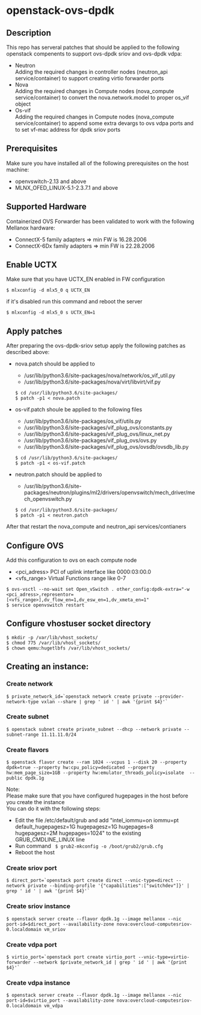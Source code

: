 # openstack-ovs-dpdk  

## Description  

This repo has serveral patches that should be applied to the following openstack compenents to support ovs-dpdk sriov and ovs-dpdk vdpa:  
- Neutron  
    Adding the required changes in controller nodes (neutron_api service/container) to support creating virtio forwarder ports  
- Nova  
    Adding the required changes in Compute nodes (nova_compute service/container) to convert the nova.network.model to proper os_vif object  
- Os-vif  
    Adding the required changes in Compute nodes (nova_compute service/container) to append some extra devargs to ovs vdpa ports and to set vf-mac address for dpdk sriov ports  

## Prerequisites
Make sure you have installed all of the following prerequisites on the host machine:
  - openvswitch-2.13 and above
  - MLNX_OFED_LINUX-5.1-2.3.7.1 and above


## Supported Hardware
Containerized OVS Forwarder has been validated to work with the following Mellanox hardware:
- ConnectX-5 family adapters => min FW is 16.28.2006
- ConnectX-6Dx family adapters => min FW is 22.28.2006

## Enable UCTX
Make sure that you have UCTX_EN enabled in FW configuration
  ```
  $ mlxconfig -d mlx5_0 q UCTX_EN
  ```
if it's disabled run this command and reboot the server
  ```
  $ mlxconfig -d mlx5_0 s UCTX_EN=1
  ```

## Apply patches  

After preparing the ovs-dpdk-sriov setup apply the following patches as described above:  

- nova.patch should be applied to  
    - /usr/lib/python3.6/site-packages/nova/network/os_vif_util.py  
    - /usr/lib/python3.6/site-packages/nova/virt/libvirt/vif.py
    ```  
    $ cd /usr/lib/python3.6/site-packages/  
    $ patch -p1 < nova.patch  
    ```  

- os-vif.patch shoule be applied to the following files  
    - /usr/lib/python3.6/site-packages/os_vif/utils.py  
    - /usr/lib/python3.6/site-packages/vif_plug_ovs/constants.py  
    - /usr/lib/python3.6/site-packages/vif_plug_ovs/linux_net.py  
    - /usr/lib/python3.6/site-packages/vif_plug_ovs/ovs.py  
    - /usr/lib/python3.6/site-packages/vif_plug_ovs/ovsdb/ovsdb_lib.py  
    ```  
    $ cd /usr/lib/python3.6/site-packages/  
    $ patch -p1 < os-vif.patch  
    ```  

- neutron.patch should be applied to  
    - /usr/lib/python3.6/site-packages/neutron/plugins/ml2/drivers/openvswitch/mech_driver/mech_openvswitch.py  
    ```  
    $ cd /usr/lib/python3.6/site-packages/  
    $ patch -p1 < neutron.patch  
    ```  
After that restart the nova_compute and neutron_api services/contianers  

## Configure OVS  

Add this configuration to ovs on each compute node  
- <pci_adress>	PCI of uplink interface like 0000:03:00.0  
- <vfs_range>	Virtual Functions range like 0-7  
```  
$ ovs-vsctl --no-wait set Open_vSwitch . other_config:dpdk-extra="-w <pci_adress>,representor=[<vfs_range>],dv_flow_en=1,dv_esw_en=1,dv_xmeta_en=1"  
$ service openvswitch restart  
```  

## Configure vhostuser socket directory  

```  
$ mkdir -p /var/lib/vhost_sockets/  
$ chmod 775 /var/lib/vhost_sockets/  
$ chown qemu:hugetlbfs /var/lib/vhost_sockets/  
```  
## Creating an instance:  

### Create network  
```  
$ private_network_id=`openstack network create private --provider-network-type vxlan --share | grep ' id ' | awk '{print $4}'`  
```  
### Create subnet  
```  
$ openstack subnet create private_subnet --dhcp --network private --subnet-range 11.11.11.0/24  
```  
### Create flavors  
```  
$ openstack flavor create --ram 1024 --vcpus 1 --disk 20 --property dpdk=true --property hw:cpu_policy=dedicated --property hw:mem_page_size=1GB --property hw:emulator_threads_policy=isolate  --public dpdk.1g  
```  
Note:  
Please make sure that you have configured hugepages in the host before you create the instance  
You can do it with the following steps:  
  - Edit the file /etc/default/grub and add "intel_iommu=on iommu=pt default_hugepagesz=1G hugepagesz=1G hugepages=8 hugepagesz=2M hugepages=1024" to the existing GRUB_CMDLINE_LINUX line  
  - Run command ``` $ grub2-mkconfig -o /boot/grub2/grub.cfg```  
  - Reboot the host  

### Create sriov port  
```  
$ direct_port=`openstack port create direct --vnic-type=direct --network private --binding-profile '{"capabilities":["switchdev"]}' | grep ' id ' | awk '{print $4}'`  
```  

### Create sriov instance  
```  
$ openstack server create --flavor dpdk.1g --image mellanox --nic port-id=$direct_port --availability-zone nova:overcloud-computesriov-0.localdomain vm_sriov  
```  

### Create vdpa port  
```  
$ virtio_port=`openstack port create virtio_port --vnic-type=virtio-forwarder --network $private_network_id | grep ' id ' | awk '{print $4}'`  
```  

### Create vdpa instance  
```  
$ openstack server create --flavor dpdk.1g --image mellanox --nic port-id=$virtio_port --availability-zone nova:overcloud-computesriov-0.localdomain vm_vdpa  
```  
